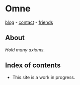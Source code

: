# Omne

[blog](/blog) - [contact](/contact) - [friends](/friends)

## About

*Hold many axioms.*

## Index of contents

- This site is a work in progress.
